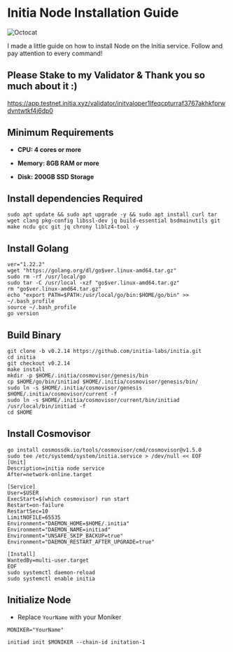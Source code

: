 # Initia Node Installation Guide
![Octocat](https://lh3.googleusercontent.com/-dysDpoAiAThTgPyiWS-DcKMoXU_lroKdn_6yiKlWzKturY2f2XVxDI--av1xg6KzeTRjcmuyWVo0Amv8sJ4UVsLzQ=s1280-w1280-h800 "Github logo") 

I made a little guide on how to install Node on the Initia service. Follow and pay attention to every command!

## Please Stake to my Validator & Thank you so much about it :)

<https://app.testnet.initia.xyz/validator/initvaloper1lfeqcpturraf3767akhkfprwdvntwtkf4j6dp0>

## Minimum Requirements
 * **CPU: 4 cores or more**
 
 * **Memory: 8GB RAM or more**
 
 * **Disk: 200GB SSD Storage**

## Install dependencies Required

```
sudo apt update && sudo apt upgrade -y && sudo apt install curl tar wget clang pkg-config libssl-dev jq build-essential bsdmainutils git make ncdu gcc git jq chrony liblz4-tool -y
```
## Install Golang

```
ver="1.22.2"
wget "https://golang.org/dl/go$ver.linux-amd64.tar.gz"
sudo rm -rf /usr/local/go
sudo tar -C /usr/local -xzf "go$ver.linux-amd64.tar.gz"
rm "go$ver.linux-amd64.tar.gz"
echo "export PATH=$PATH:/usr/local/go/bin:$HOME/go/bin" >> ~/.bash_profile
source ~/.bash_profile
go version
```

## Build Binary

```
git clone -b v0.2.14 https://github.com/initia-labs/initia.git
cd initia
git checkout v0.2.14
make install
mkdir -p $HOME/.initia/cosmovisor/genesis/bin
cp $HOME/go/bin/initiad $HOME/.initia/cosmovisor/genesis/bin/
sudo ln -s $HOME/.initia/cosmovisor/genesis $HOME/.initia/cosmovisor/current -f
sudo ln -s $HOME/.initia/cosmovisor/current/bin/initiad /usr/local/bin/initiad -f
cd $HOME
```

## Install Cosmovisor

```
go install cosmossdk.io/tools/cosmovisor/cmd/cosmovisor@v1.5.0
sudo tee /etc/systemd/system/initia.service > /dev/null << EOF
[Unit]
Description=initia node service
After=network-online.target
 
[Service]
User=$USER
ExecStart=$(which cosmovisor) run start
Restart=on-failure
RestartSec=10
LimitNOFILE=65535
Environment="DAEMON_HOME=$HOME/.initia"
Environment="DAEMON_NAME=initiad"
Environment="UNSAFE_SKIP_BACKUP=true"
Environment="DAEMON_RESTART_AFTER_UPGRADE=true"
 
[Install]
WantedBy=multi-user.target
EOF
sudo systemctl daemon-reload
sudo systemctl enable initia
```

## Initialize Node
* Replace `YourName` with your Moniker
```
MONIKER="YourName"
```
```
initiad init $MONIKER --chain-id initation-1
```
